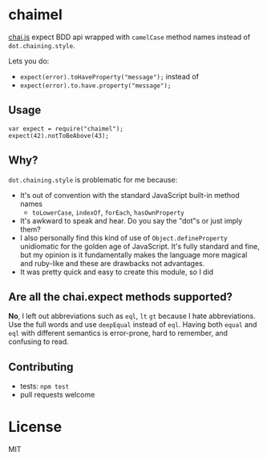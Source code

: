 # chaimel

[chai.js](http://chaijs.com/) expect BDD api wrapped with `camelCase` method names instead of `dot.chaining.style`.

Lets you do:

- `expect(error).toHaveProperty("message");` instead of
- `expect(error).to.have.property("message");`

## Usage
```
var expect = require("chaimel");
expect(42).notToBeAbove(43);
```

## Why?

`dot.chaining.style` is problematic for me because:

- It's out of convention with the standard JavaScript built-in method names
  - `toLowerCase`, `indexOf`, `forEach`,  `hasOwnProperty`
- It's awkward to speak and hear. Do you say the "dot"s or just imply them?
- I also personally find this kind of use of `Object.defineProperty` unidiomatic for the golden age of JavaScript. It's fully standard and fine, but my opinion is it fundamentally makes the language more magical and ruby-like and these are drawbacks not advantages.
- It was pretty quick and easy to create this module, so I did

## Are all the chai.expect methods supported?

**No**, I left out abbreviations such as `eql`, `lt` `gt` because I hate abbreviations. Use the full words and use `deepEqual` instead of `eql`. Having both `equal` and `eql` with different semantics is error-prone, hard to remember, and confusing to read.

## Contributing

- tests: `npm test`
- pull requests welcome

# License

MIT
